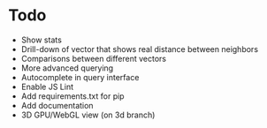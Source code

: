 
# Todo

- Show stats
- Drill-down of vector that shows real distance between neighbors
- Comparisons between different vectors
- More advanced querying
- Autocomplete in query interface
- Enable JS Lint
- Add requirements.txt for pip
- Add documentation
- 3D GPU/WebGL view (on 3d branch)
